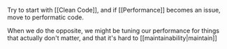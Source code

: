 Try to start with [[Clean Code]], and if [[Performance]] becomes an issue, move to performatic code.

When we do the opposite, we might be tuning our performance for things that actually don't matter, and that it's hard to [[maintainability|maintain]]